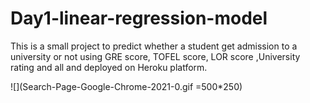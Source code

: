 # Day1-linear-regression-model
This is a small project to predict whether a student get admission to a university or not using GRE score, TOFEL score, LOR score ,University rating and all and deployed on Heroku platform.

![](Search-Page-Google-Chrome-2021-0.gif =500*250)

